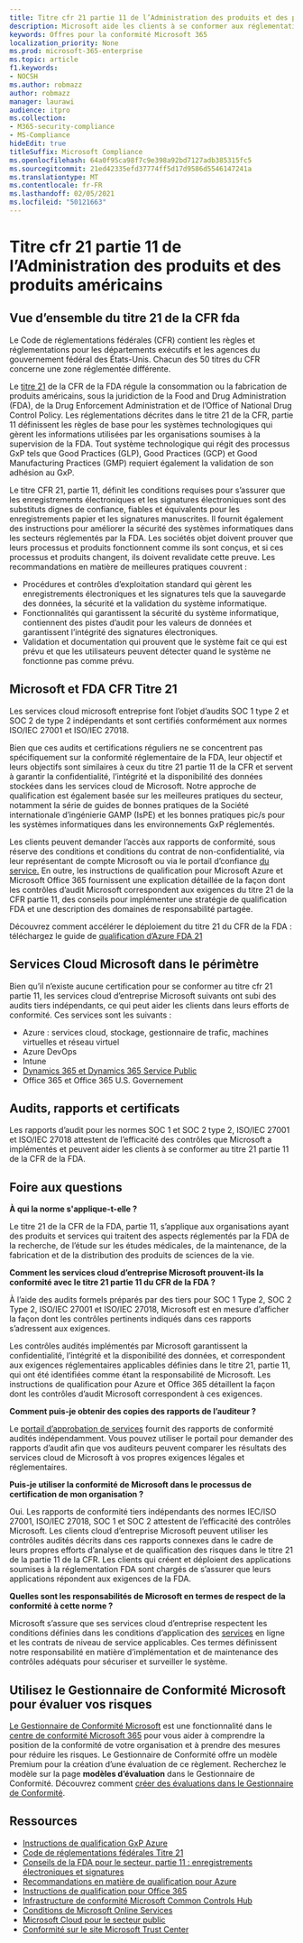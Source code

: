 ```yaml
---
title: Titre cfr 21 partie 11 de l’Administration des produits et des produits américains
description: Microsoft aide les clients à se conformer aux réglementations américaines en matière d’alimentation et de consommation.
keywords: Offres pour la conformité Microsoft 365
localization_priority: None
ms.prod: microsoft-365-enterprise
ms.topic: article
f1.keywords:
- NOCSH
ms.author: robmazz
author: robmazz
manager: laurawi
audience: itpro
ms.collection:
- M365-security-compliance
- MS-Compliance
hideEdit: true
titleSuffix: Microsoft Compliance
ms.openlocfilehash: 64a0f95ca98f7c9e398a92bd7127adb385315fc5
ms.sourcegitcommit: 21ed42335efd37774ff5d17d9586d5546147241a
ms.translationtype: MT
ms.contentlocale: fr-FR
ms.lasthandoff: 02/05/2021
ms.locfileid: "50121663"
---
```

# <a name="food-and-drug-administration-cfr-title-21-part-11"></a>Titre cfr 21 partie 11 de l’Administration des produits et des produits américains

## <a name="fda-cfr-title-21-overview"></a>Vue d’ensemble du titre 21 de la CFR fda

Le Code de réglementations fédérales (CFR) contient les règles et réglementations pour les départements exécutifs et les agences du gouvernement fédéral des États-Unis. Chacun des 50 titres du CFR concerne une zone réglementée différente.

Le [titre 21](https://aka.ms/FDA-CFR) de la CFR de la FDA régule la consommation ou la fabrication de produits américains, sous la juridiction de la Food and Drug Administration (FDA), de la Drug Enforcement Administration et de l’Office of National Drug Control Policy. Les réglementations décrites dans le titre 21 de la CFR, partie 11 définissent les règles de base pour les systèmes technologiques qui gèrent les informations utilisées par les organisations soumises à la supervision de la FDA. Tout système technologique qui régit des processus GxP tels que Good Practices (GLP), Good Practices (GCP) et Good Manufacturing Practices (GMP) requiert également la validation de son adhésion au GxP.

Le titre CFR 21, partie 11, définit les conditions requises pour s’assurer que les enregistrements électroniques et les signatures électroniques sont des substituts dignes de confiance, fiables et équivalents pour les enregistrements papier et les signatures manuscrites. Il fournit également des instructions pour améliorer la sécurité des systèmes informatiques dans les secteurs réglementés par la FDA. Les sociétés objet doivent prouver que leurs processus et produits fonctionnent comme ils sont conçus, et si ces processus et produits changent, ils doivent revalidate cette preuve. Les recommandations en matière de meilleures pratiques couvrent :

- Procédures et contrôles d’exploitation standard qui gèrent les enregistrements électroniques et les signatures tels que la sauvegarde des données, la sécurité et la validation du système informatique.
- Fonctionnalités qui garantissent la sécurité du système informatique, contiennent des pistes d’audit pour les valeurs de données et garantissent l’intégrité des signatures électroniques.
- Validation et documentation qui prouvent que le système fait ce qui est prévu et que les utilisateurs peuvent détecter quand le système ne fonctionne pas comme prévu.

## <a name="microsoft-and-fda-cfr-title-21"></a>Microsoft et FDA CFR Titre 21

Les services cloud microsoft entreprise font l’objet d’audits SOC 1 type 2 et SOC 2 de type 2 indépendants et sont certifiés conformément aux normes ISO/IEC 27001 et ISO/IEC 27018.

Bien que ces audits et certifications réguliers ne se concentrent pas spécifiquement sur la conformité réglementaire de la FDA, leur objectif et leurs objectifs sont similaires à ceux du titre 21 partie 11 de la CFR et servent à garantir la confidentialité, l’intégrité et la disponibilité des données stockées dans les services cloud de Microsoft. Notre approche de qualification est également basée sur les meilleures pratiques du secteur, notamment la série de guides de bonnes pratiques de la Société internationale d’ingénierie GAMP (IsPE) et les bonnes pratiques pic/s pour les systèmes informatiques dans les environnements GxP réglementés.

Les clients peuvent demander l’accès aux rapports de conformité, sous réserve des conditions et conditions du contrat de non-confidentialité, via leur représentant de compte Microsoft ou via le portail d’confiance [du service.](https://aka.ms/stphelp) En outre, les instructions de qualification pour Microsoft Azure et Microsoft Office 365 fournissent une explication détaillée de la façon dont les contrôles d’audit Microsoft correspondent aux exigences du titre 21 de la CFR partie 11, des conseils pour implémenter une stratégie de qualification FDA et une description des domaines de responsabilité partagée.

Découvrez comment accélérer le déploiement du titre 21 du CFR de la FDA : téléchargez le guide de [qualification d’Azure FDA 21](https://go.microsoft.com/fwlink/p/?linkid=2086604)

## <a name="microsoft-in-scope-cloud-services"></a>Services Cloud Microsoft dans le périmètre

Bien qu’il n’existe aucune certification pour se conformer au titre cfr 21 partie 11, les services cloud d’entreprise Microsoft suivants ont subi des audits tiers indépendants, ce qui peut aider les clients dans leurs efforts de conformité. Ces services sont les suivants :

- Azure : services cloud, stockage, gestionnaire de trafic, machines virtuelles et réseau virtuel
- Azure DevOps
- Intune
- [Dynamics 365 et Dynamics 365 Service Public](https://aka.ms/d365-compliance-list)
- Office 365 et Office 365 U.S. Governement

## <a name="audits-reports-and-certificates"></a>Audits, rapports et certificats

Les rapports d’audit pour les normes SOC 1 et SOC 2 type 2, ISO/IEC 27001 et ISO/IEC 27018 attestent de l’efficacité des contrôles que Microsoft a implémentés et peuvent aider les clients à se conformer au titre 21 partie 11 de la CFR de la FDA.

## <a name="frequently-asked-questions"></a>Foire aux questions

**À qui la norme s'applique-t-elle ?**

Le titre 21 de la CFR de la FDA, partie 11, s’applique aux organisations ayant des produits et services qui traitent des aspects réglementés par la FDA de la recherche, de l’étude sur les études médicales, de la maintenance, de la fabrication et de la distribution des produits de sciences de la vie.

**Comment les services cloud d’entreprise Microsoft prouvent-ils la conformité avec le titre 21 partie 11 du CFR de la FDA ?**

À l’aide des audits formels préparés par des tiers pour SOC 1 Type 2, SOC 2 Type 2, ISO/IEC 27001 et ISO/IEC 27018, Microsoft est en mesure d’afficher la façon dont les contrôles pertinents indiqués dans ces rapports s’adressent aux exigences.

Les contrôles audités implémentés par Microsoft garantissent la confidentialité, l’intégrité et la disponibilité des données, et correspondent aux exigences réglementaires applicables définies dans le titre 21, partie 11, qui ont été identifiées comme étant la responsabilité de Microsoft. Les instructions de qualification pour Azure et Office 365 détaillent la façon dont les contrôles d’audit Microsoft correspondent à ces exigences.

**Comment puis-je obtenir des copies des rapports de l’auditeur ?**

Le [portail d’approbation de services](https://aka.ms/stphelp) fournit des rapports de conformité audités indépendamment. Vous pouvez utiliser le portail pour demander des rapports d’audit afin que vos auditeurs peuvent comparer les résultats des services cloud de Microsoft à vos propres exigences légales et réglementaires.

**Puis-je utiliser la conformité de Microsoft dans le processus de certification de mon organisation ?**

Oui. Les rapports de conformité tiers indépendants des normes IEC/ISO 27001, ISO/IEC 27018, SOC 1 et SOC 2 attestent de l’efficacité des contrôles Microsoft. Les clients cloud d’entreprise Microsoft peuvent utiliser les contrôles audités décrits dans ces rapports connexes dans le cadre de leurs propres efforts d’analyse et de qualification des risques dans le titre 21 de la partie 11 de la CFR. Les clients qui créent et déploient des applications soumises à la réglementation FDA sont chargés de s’assurer que leurs applications répondent aux exigences de la FDA.

**Quelles sont les responsabilités de Microsoft en termes de respect de la conformité à cette norme ?**

Microsoft s’assure que ses services cloud d’entreprise respectent les conditions définies dans les conditions d’application des [services](https://www.microsoftvolumelicensing.com/DocumentSearch.aspx?Mode=3&DocumentTypeId=31) en ligne et les contrats de niveau de service applicables. Ces termes définissent notre responsabilité en matière d’implémentation et de maintenance des contrôles adéquats pour sécuriser et surveiller le système.

## <a name="use-microsoft-compliance-manager-to-assess-your-risk"></a>Utilisez le Gestionnaire de Conformité Microsoft pour évaluer vos risques

[Le Gestionnaire de Conformité Microsoft](/microsoft-365/compliance/compliance-manager) est une fonctionnalité dans le [centre de conformité Microsoft 365](/microsoft-365/compliance/microsoft-365-compliance-center) pour vous aider à comprendre la position de la conformité de votre organisation et à prendre des mesures pour réduire les risques. Le Gestionnaire de Conformité offre un modèle Premium pour la création d’une évaluation de ce règlement. Recherchez le modèle sur la page **modèles d’évaluation** dans le Gestionnaire de Conformité. Découvrez comment [créer des évaluations dans le Gestionnaire de Conformité](/microsoft-365/compliance/compliance-manager-assessments).

## <a name="resources"></a>Ressources

- [Instructions de qualification GxP Azure](https://aka.ms/gxpcompliance)
- [Code de réglementations fédérales Titre 21](https://aka.ms/FDA-CFR)
- [Conseils de la FDA pour le secteur, partie 11 : enregistrements électroniques et signatures](https://www.fda.gov/RegulatoryInformation/Guidances/ucm125067.htm)
- [Recommandations en matière de qualification pour Azure](https://aka.ms/azurefda21cfrpart11qualguide)
- [Instructions de qualification pour Office 365](https://aka.ms/o365-qualification-guideline)
- [Infrastructure de conformité Microsoft Common Controls Hub](https://www.microsoft.com/trust-center/compliance/compliance-overview)
- [Conditions de Microsoft Online Services](https://aka.ms/Online-Services-Terms)
- [Microsoft Cloud pour le secteur public](https://aka.ms/govt-cloud)
- [Conformité sur le site Microsoft Trust Center](https://www.microsoft.com/trust-center/compliance/compliance-overview)
